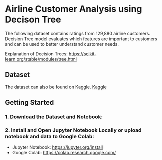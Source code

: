 # Airline Customer Analysis using Decison Tree 

The following dataset contains ratings from 129,880 airline customers. Decision Tree model evaluates which features are important to customers and can be used to better understand customer needs.

Explanation of Decision Trees: https://scikit-learn.org/stable/modules/tree.html

## Dataset

The dataset can also be found on Kaggle. [Kaggle](https://www.kaggle.com/datasets/teejmahal20/airline-passenger-satisfaction)

## Getting Started

### 1. Download the Dataset and Notebook:

### 2. Install and Open Jupyter Notebook Locally or upload notebook and data to Google Colab:

- Jupyter Notebook: https://jupyter.org/install
- Google Colab: https://colab.research.google.com/


